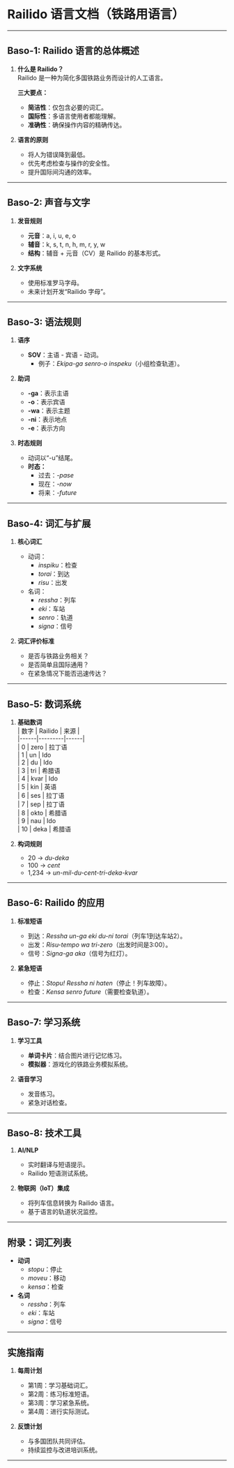 # **Railido 语言文档（铁路用语言）**

---

## **Baso-1: Railido 语言的总体概述**

1. **什么是 Railido？**  
Railido 是一种为简化多国铁路业务而设计的人工语言。

   **三大要点：**  
   - **简洁性**：仅包含必要的词汇。  
   - **国际性**：多语言使用者都能理解。  
   - **准确性**：确保操作内容的精确传达。  

2. **语言的原则**  
   - 将人为错误降到最低。  
   - 优先考虑检查与操作的安全性。  
   - 提升国际间沟通的效率。  

---

## **Baso-2: 声音与文字**

1. **发音规则**  
   - **元音**：a, i, u, e, o  
   - **辅音**：k, s, t, n, h, m, r, y, w  
   - **结构**：辅音 + 元音（CV）是 Railido 的基本形式。  

2. **文字系统**  
   - 使用标准罗马字母。  
   - 未来计划开发“Railido 字母”。  

---

## **Baso-3: 语法规则**

1. **语序**  
   - **SOV**：主语 - 宾语 - 动词。  
     - 例子：*Ekipa-ga senro-o inspeku*（小组检查轨道）。  

2. **助词**  
   - **-ga**：表示主语  
   - **-o**：表示宾语  
   - **-wa**：表示主题  
   - **-ni**：表示地点  
   - **-e**：表示方向  

3. **时态规则**  
   - 动词以“-u”结尾。  
   - **时态：**  
     - 过去：*-pase*  
     - 现在：*-now*  
     - 将来：*-future*  

---

## **Baso-4: 词汇与扩展**

1. **核心词汇**  
   - 动词：  
     - *inspiku*：检查  
     - *torai*：到达  
     - *risu*：出发  
   - 名词：  
     - *ressha*：列车  
     - *eki*：车站  
     - *senro*：轨道  
     - *signa*：信号  

2. **词汇评价标准**  
   - 是否与铁路业务相关？  
   - 是否简单且国际通用？  
   - 在紧急情况下能否迅速传达？  

---

## **Baso-5: 数词系统**

1. **基础数词**  
   | 数字 | Railido | 来源 |  
   |------|---------|------|  
   | 0    | zero    | 拉丁语  
   | 1    | un      | Ido  
   | 2    | du      | Ido  
   | 3    | tri     | 希腊语  
   | 4    | kvar    | Ido  
   | 5    | kin     | 英语  
   | 6    | ses     | 拉丁语  
   | 7    | sep     | 拉丁语  
   | 8    | okto    | 希腊语  
   | 9    | nau     | Ido  
   | 10   | deka    | 希腊语  

2. **构词规则**  
   - 20 → *du-deka*  
   - 100 → *cent*  
   - 1,234 → *un-mil-du-cent-tri-deka-kvar*  

---

## **Baso-6: Railido 的应用**

1. **标准短语**  
   - 到达：*Ressha un-ga eki du-ni torai*（列车1到达车站2）。  
   - 出发：*Risu-tempo wa tri-zero*（出发时间是3:00）。  
   - 信号：*Signa-ga aka*（信号为红灯）。  

2. **紧急短语**  
   - 停止：*Stopu! Ressha ni haten*（停止！列车故障）。  
   - 检查：*Kensa senro future*（需要检查轨道）。  

---

## **Baso-7: 学习系统**

1. **学习工具**  
   - **单词卡片**：结合图片进行记忆练习。  
   - **模拟器**：游戏化的铁路业务模拟系统。  

2. **语音学习**  
   - 发音练习。  
   - 紧急对话检查。  

---

## **Baso-8: 技术工具**

1. **AI/NLP**  
   - 实时翻译与短语提示。  
   - Railido 短语测试系统。  

2. **物联网（IoT）集成**  
   - 将列车信息转换为 Railido 语言。  
   - 基于语言的轨道状况监控。  

---

## **附录：词汇列表**

- **动词**  
  - *stopu*：停止  
  - *moveu*：移动  
  - *kensa*：检查  
- **名词**  
  - *ressha*：列车  
  - *eki*：车站  
  - *signa*：信号  

---

## **实施指南**

1. **每周计划**  
   - 第1周：学习基础词汇。  
   - 第2周：练习标准短语。  
   - 第3周：学习紧急系统。  
   - 第4周：进行实际测试。  

2. **反馈计划**  
   - 与多国团队共同评估。  
   - 持续监控与改进培训系统。  

---
